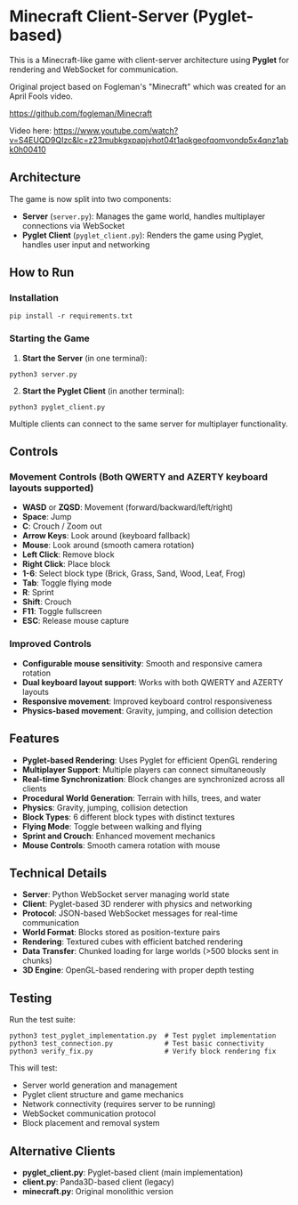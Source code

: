 # Minecraft Client-Server (Pyglet-based)

This is a Minecraft-like game with client-server architecture using **Pyglet** for rendering and WebSocket for communication.

Original project based on Fogleman's "Minecraft" which was created for an April Fools video.

https://github.com/fogleman/Minecraft

Video here: https://www.youtube.com/watch?v=S4EUQD9QIzc&lc=z23mubkgxpapjvhot04t1aokgeofqomvondp5x4qnz1abk0h00410

## Architecture

The game is now split into two components:

- **Server** (`server.py`): Manages the game world, handles multiplayer connections via WebSocket
- **Pyglet Client** (`pyglet_client.py`): Renders the game using Pyglet, handles user input and networking

## How to Run

### Installation

```shell
pip install -r requirements.txt
```

### Starting the Game

1. **Start the Server** (in one terminal):
```shell
python3 server.py
```

2. **Start the Pyglet Client** (in another terminal):
```shell
python3 pyglet_client.py
```

Multiple clients can connect to the same server for multiplayer functionality.

## Controls

### Movement Controls (Both QWERTY and AZERTY keyboard layouts supported)
- **WASD** or **ZQSD**: Movement (forward/backward/left/right) 
- **Space**: Jump
- **C**: Crouch / Zoom out
- **Arrow Keys**: Look around (keyboard fallback)
- **Mouse**: Look around (smooth camera rotation)
- **Left Click**: Remove block
- **Right Click**: Place block
- **1-6**: Select block type (Brick, Grass, Sand, Wood, Leaf, Frog)
- **Tab**: Toggle flying mode
- **R**: Sprint
- **Shift**: Crouch
- **F11**: Toggle fullscreen
- **ESC**: Release mouse capture

### Improved Controls
- **Configurable mouse sensitivity**: Smooth and responsive camera rotation
- **Dual keyboard layout support**: Works with both QWERTY and AZERTY layouts
- **Responsive movement**: Improved keyboard control responsiveness
- **Physics-based movement**: Gravity, jumping, and collision detection

## Features

- **Pyglet-based Rendering**: Uses Pyglet for efficient OpenGL rendering
- **Multiplayer Support**: Multiple players can connect simultaneously
- **Real-time Synchronization**: Block changes are synchronized across all clients
- **Procedural World Generation**: Terrain with hills, trees, and water
- **Physics**: Gravity, jumping, collision detection
- **Block Types**: 6 different block types with distinct textures
- **Flying Mode**: Toggle between walking and flying
- **Sprint and Crouch**: Enhanced movement mechanics
- **Mouse Controls**: Smooth camera rotation with mouse

## Technical Details

- **Server**: Python WebSocket server managing world state
- **Client**: Pyglet-based 3D renderer with physics and networking
- **Protocol**: JSON-based WebSocket messages for real-time communication
- **World Format**: Blocks stored as position-texture pairs
- **Rendering**: Textured cubes with efficient batched rendering
- **Data Transfer**: Chunked loading for large worlds (>500 blocks sent in chunks)
- **3D Engine**: OpenGL-based rendering with proper depth testing

## Testing

Run the test suite:

```shell
python3 test_pyglet_implementation.py  # Test pyglet implementation
python3 test_connection.py             # Test basic connectivity  
python3 verify_fix.py                  # Verify block rendering fix
```

This will test:
- Server world generation and management
- Pyglet client structure and game mechanics
- Network connectivity (requires server to be running)
- WebSocket communication protocol
- Block placement and removal system

## Alternative Clients

- **pyglet_client.py**: Pyglet-based client (main implementation)
- **client.py**: Panda3D-based client (legacy)
- **minecraft.py**: Original monolithic version
